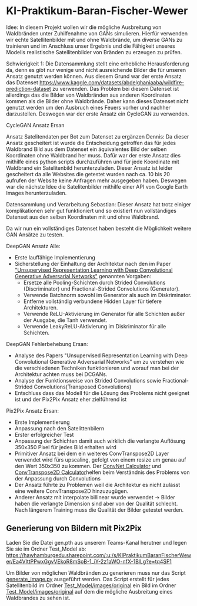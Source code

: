# KI-Praktikum-Baran-Fischer-Wewer

Idee: In diesem Projekt wollen wir die mögliche Ausbreitung von Waldbränden unter Zuhilfenahme von GANs simulieren. Hierfür verwenden wir echte Satellitenbilder mit und ohne Waldbrände, um diverse GANs zu trainieren und im Anschluss unser Ergebnis und die Fähigkeit unseres Modells realistische Satellitenbilder von Bränden zu erzeugen zu prüfen.

Schwierigkeit 1: Die Datensammlung stellt eine erhebliche Herausforderung da, denn es gibt nur wenige und nicht ausreichende Bilder die für unseren Ansatz genutzt werden können. Aus diesem Grund war der erste Ansatz das Datenset https://www.kaggle.com/datasets/abdelghaniaaba/wildfire-prediction-dataset zu verwenden. Das Problem bei diesem Datenset ist allerdings das die Bilder von Waldbränden aus anderen Koordinaten kommen als die Bilder ohne Waldbrände. Daher kann dieses Datenset nicht genutzt werden um den Ausbruch eines Feuers  vorher und nachher darzustellen. Deswegen war der erste Ansatz ein CycleGAN zu verwenden.

CycleGAN Ansatz Ersan



Ansatz Satelitendaten per Bot zum Datenset zu ergänzen Dennis:
Da dieser Ansatz gescheitert ist wurde die Entscheidung getroffen das für jedes Waldbrand Bild aus dem Datenset ein äquivalentes Bild der selben Koordinaten ohne Waldbrand her muss. Dafür war der erste Ansatz dies mithilfe eines python scripts durchzuführen und für jede Koordinate mit Waldbrand ein Satelitenbild herunterzuladen. Dieser Ansatz ist leider gescheitert da alle Websites die getestet wurden nach ca. 10 bis 20 aufrufen der Website keine Anfragen mehr ausgegeben haben. Deswegen war die nächste Idee die Satelitenbilder mithilfe einer API von Google Earth Images herunterzuladen.


Datensammlung und Verarbeitung Sebastian:
Dieser Ansatz hat trotz einiger komplikationen sehr gut funktioniert und so existiert nun vollständiges Datenset aus den selben Koordinaten mit und ohne Waldbrand.

Da wir nun ein vollständiges Datenset haben besteht die Möglichkeit weitere GAN Ansätze zu testen.

DeepGAN Ansatz Alle:
- Erste lauffähige Implementierung
- Sicherstellung der Einhaltung der Architektur nach den im Paper ["Unsupervised Representation Learning with Deep Convolutional Generative Adversarial Networks"](https://arxiv.org/abs/1511.06434) genannten Vorgaben: 
  - Ersetze alle Pooling-Schichten durch Strided Convolutions (Discriminator) und Fractional-Strided Convolutions (Generator).
  - Verwende Batchnorm sowohl im Generator als auch im Diskriminator.
  - Entferne vollständig verbundene Hidden Layer für tiefere Architekturen.
  - Verwende ReLU-Aktivierung im Generator für alle Schichten außer der Ausgabe, die Tanh verwendet.
  - Verwende LeakyReLU-Aktivierung im Diskriminator für alle Schichten.


DeepGAN Fehlerbehebung Ersan:
- Analyse des Papers "Unsupervised Representation Learning with Deep Convolutional Generative Adversarial Networks" um zu verstehen wie
die verschiedenen Techniken funktionieren und worauf man bei der Architektur achten muss bei DCGANs.
- Analyse der Funktionsweise von Strided Convolutions sowie Fractional-Strided Convolutions(Transposed Convolutions)
- Entschluss dass das Modell für die Lösung des Problems nicht geeignet ist und der Pix2Pix Ansatz eher zielführend ist

Pix2Pix Ansatz Ersan:
- Erste Implementierung
- Anpassung nach den Satelittenbilern
- Erster erfolgreicher Test
- Anpassung der Schichten damit auch wirklich die verlangte Auflösung 350x350 Pixel für jedes Bild erhalten wird
- Primitiver Ansatz bei dem ein weiteres ConvTranspose2D Layer verwendet wird fürs upscaling, gefolgt von einem resize um genau auf den Wert 350x350 zu kommen.
Der [ConvNet Calculator](https://madebyollin.github.io/convnet-calculator/) und [ConvTranspose2D Calculator](https://abdumhmd.github.io/files/convtranspose2d.html)helfen beim Verständnis des Problems von der Anpassung durch Convolutions
- Der Ansatz führte zu Problemen weil die Architektur es nicht zulässt eine weitere ConvTranspose2D hinzuzugügen.
- Anderer Ansatz mit interpolate billinear wurde verwendet -> Bilder haben die verlangte Dimension sind aber von der Qualität schlecht. Nach längerem Training muss die Qualität der Bilder getestet werden.


## Generierung von Bildern mit Pix2Pix

Laden Sie die Datei gen.pth aus unserem Teams-Kanal herutner und legen Sie sie im Ordner Test_Model ab: 
https://hawhamburgedu.sharepoint.com/:u:/s/KIPraktikumBaranFischerWewer/Ea4VlttPPwxGgvVEkoR8mSoB-1_iY-2z1aWO-nfX-1BlLg?e=tq4SF1

Um Bilder von möglichen Waldbränden zu generieren muss nur das Script [generate_image.py](Test_Model/generate_image.py) ausgeführt werden.
Das Script erstellt für jedes Satellitenbild im Ordner [Test_Model/images/original](Test_Model/images/original) ein Bild im Ordner [Test_Model/images/original](Test_Model/images/generated) auf dem die mögliche Ausbreitung eines Waldbrandes zu sehen ist.
